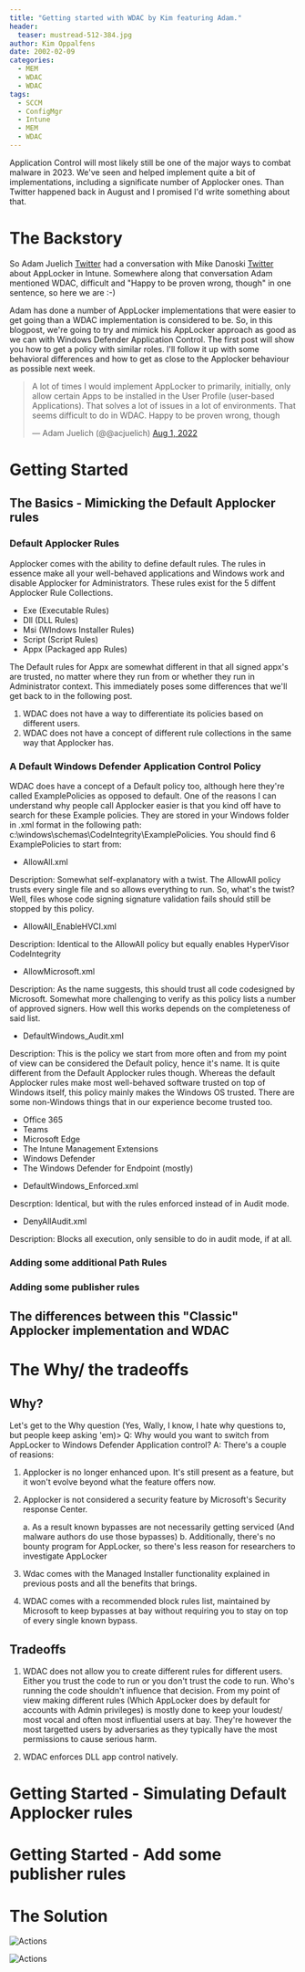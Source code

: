 ```yaml
---
title: "Getting started with WDAC by Kim featuring Adam."
header:
  teaser: mustread-512-384.jpg
author: Kim Oppalfens
date: 2002-02-09
categories:
  - MEM
  - WDAC
  - WDAC
tags:
  - SCCM
  - ConfigMgr
  - Intune
  - MEM
  - WDAC
---
```



Application Control will most likely still be one of the major ways to combat malware in 2023. We've seen and helped implement quite a bit of implementations, including a significate number of Applocker ones. Than Twitter happened back in August and I promised I'd write something about that.

# The Backstory #
So Adam Juelich [Twitter]("https://twitter.com/acjuelich") had a conversation with Mike Danoski [Twitter]("https://twitter.com/MikeDanoski") about AppLocker in Intune. Somewhere along that conversation Adam mentioned WDAC, difficult and "Happy to be proven wrong, though" in one sentence, so here we are :-) 

 Adam has done a number of AppLocker implementations that were easier to get going than a WDAC implementation is considered to be. So, in this blogpost, we're going to try and mimick his AppLocker approach as good as we can with Windows Defender Application Control. The first post will show you how to get a policy with similar roles. I'll follow it up with some behavioral differences and how to get as close to the Applocker behaviour as possible next week.

 <blockquote class="twitter-tweet" data-lang="en"><p lang="en" dir="ltr">A lot of times I would implement AppLocker to primarily, initially, only allow certain Apps to be installed in the User Profile (user-based Applications).  That solves a lot of issues in a lot of environments.  That seems difficult to do in WDAC.  Happy to be proven wrong, though </p>&mdash; Adam Juelich (@@acjuelich) <a href="https://twitter.com/acjuelich/status/1554094399537160194">Aug 1, 2022</a></blockquote>
<script async src="//platform.twitter.com/widgets.js" charset="utf-8"></script>

# Getting Started

## The Basics - Mimicking the Default Applocker rules
### Default Applocker Rules
Applocker comes with the ability to define default rules. The rules in essence make all your well-behaved applications and Windows work and disable Applocker for Administrators. These rules exist for the 5 diffent Applocker Rule Collections.
- Exe (Executable Rules)
- Dll (DLL Rules)
- Msi (WIndows Installer Rules)
- Script (Script Rules)
- Appx (Packaged app Rules)

The Default rules for Appx are somewhat different in that all signed appx's are trusted, no matter where they run from or whether they run in Administrator context.
This immediately poses some differences that we'll get back to in the following post.
1. WDAC does not have a way to differentiate its policies based on different users.
2. WDAC does not have a concept of different rule collections in the same way that Applocker has.

### A Default Windows Defender Application Control Policy
WDAC does have a concept of a  Default policy too, although here they're called ExamplePolicies as opposed to default. One of the reasons I can understand why people call Applocker easier is that you kind off have to search for these Example policies. They are stored in your Windows folder in .xml format in the following path: c:\windows\schemas\CodeIntegrity\ExamplePolicies.
You should find 6 ExamplePolicies to start from:
* AllowAll.xml

Description: Somewhat self-explanatory with a twist. The AllowAll policy trusts every single file and so allows everything to run. So, what's the twist? Well, files whose code signing signature validation fails should still be stopped by this policy.
* AllowAll_EnableHVCI.xml 

Description: Identical to the AllowAll policy but equally enables HyperVisor CodeIntegrity
* AllowMicrosoft.xml

Description: As the name suggests, this should trust all code codesigned by Microsoft. Somewhat more challenging to verify as this policy lists a number of approved signers. How well this works depends on the completeness of said list.
* DefaultWindows_Audit.xml

Description: This is the policy we start from more often and from my point of view can be considered the Default policy, hence it's name. It is quite different from the Default Applocker rules though. Whereas the default Applocker rules make most well-behaved software trusted on top of Windows itself, this policy mainly makes the Windows OS trusted. There are some non-Windows things that in our experience become trusted too.
- Office 365
- Teams
- Microsoft Edge
- The Intune Management Extensions
- Windows Defender
- The Windows Defender for Endpoint (mostly)


* DefaultWindows_Enforced.xml

Descrption: Identical, but with the rules enforced instead of in Audit mode.
* DenyAllAudit.xml

Description: Blocks all execution, only sensible to do in audit mode, if at all.


### Adding some additional Path Rules

### Adding some publisher rules

## The differences between this "Classic" Applocker implementation and WDAC




 # The Why/ the tradeoffs #
 ## Why? ##
 Let's get to the Why question (Yes, Wally, I know, I hate why questions to, but people keep asking 'em)>
 Q: Why would you want to switch from AppLocker to Windows Defender Application control?
 A: There's a couple of reasions:
 
 1. Applocker is no longer enhanced upon. It's still present as a feature, but it won't evolve beyond what the feature offers now.
 2. Applocker is not considered a security feature by Microsoft's Security response Center.
    
    a. As a result known bypasses are not necessarily getting serviced (And malware authors do use those bypasses)
    b. Additionally, there's no bounty program for AppLocker, so there's less reason for researchers to investigate AppLocker
3. Wdac comes with the Managed Installer functionality explained in previous posts and all the benefits that brings.
4. WDAC comes with a recommended block rules list, maintained by Microsoft to keep bypasses at bay without requiring you to stay on top of every single known bypass.

## Tradeoffs ##
1. WDAC does not allow you to create different rules for different users. Either you trust the code to run or you don't trust the code to run. Who's running the code shouldn't influence that decision. From my point of view making different rules (Which AppLocker does by default for accounts with Admin privileges) is mostly done to keep your loudest/ most vocal and often most influential users at bay. They're however the most targetted users by adversaries as they typically have the most permissions to cause serious harm.

2. WDAC enforces DLL app control natively.





# Getting Started - Simulating Default Applocker rules #


# Getting Started - Add some publisher rules #



# The Solution #


![Actions](/images/WDACEventTask05.png)

![Actions](/images/WDACEventTask06.png)






















